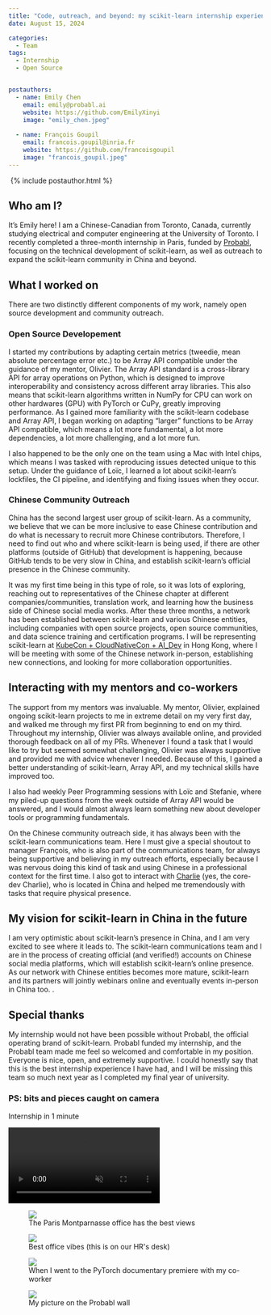 ```yaml
---
title: "Code, outreach, and beyond: my scikit-learn internship experience"
date: August 15, 2024

categories:
  - Team
tags:
  - Internship
  - Open Source


postauthors:
  - name: Emily Chen
    email: emily@probabl.ai
    website: https://github.com/EmilyXinyi 
    image: "emily_chen.jpeg"
    
  - name: François Goupil
    email: francois.goupil@inria.fr
    website: https://github.com/francoisgoupil
    image: "francois_goupil.jpeg"
---
```

<div>
  <img src="/assets/images/posts_images/{{ page.featured-image }}" alt="">
  {% include postauthor.html %}
</div>

## Who am I? 

It’s Emily here! I am a Chinese-Canadian from Toronto, Canada, currently studying electrical and computer engineering at the University of Toronto. I recently completed a three-month internship in Paris, funded by [Probabl](https://probabl.ai/), focusing on the technical development of scikit-learn, as well as outreach to expand the scikit-learn community in China and beyond. 


## What I worked on

There are two distinctly different components of my work, namely open source development and community outreach. 

### Open Source Developement

I started my contributions by adapting certain metrics (tweedie, mean absolute percentage error etc.) to be Array API compatible under the guidance of my mentor, Olivier. The Array API standard is a cross-library API for array operations on Python, which is designed to improve interoperability and consistency across different array libraries. This also means that scikit-learn algorithms written in NumPy for CPU can work on other hardwares (GPU) with PyTorch or CuPy, greatly improving performance. As I gained more familiarity with the scikit-learn codebase and Array API, I began working on adapting “larger” functions to be Array API compatible, which means a lot more fundamental, a lot more dependencies, a lot more challenging, and a lot more fun. 

I also happened to be the only one on the team using a Mac with Intel chips, which means I was tasked with reproducing issues detected unique to this setup. Under the guidance of Loïc, I learned a lot about scikit-learn’s lockfiles, the CI pipeline, and identifying and fixing issues when they occur. 

### Chinese Community Outreach

China has the second largest user group of scikit-learn. As a community, we believe that we can be more inclusive to ease Chinese contribution and do what is necessary to recruit more Chinese contributors. Therefore, I need to find out who and where scikit-learn is being used, if there are other platforms (outside of GitHub) that development is happening, because GitHub tends to be very slow in China, and establish scikit-learn’s official presence in the Chinese community. 

It was my first time being in this type of role, so it was lots of exploring, reaching out to representatives of the Chinese chapter at different companies/communities, translation work, and learning how the business side of Chinese social media works. After these three months, a network has been established between scikit-learn and various Chinese entities, including companies with open source projects, open source communities, and data science training and certification programs. I will be representing scikit-learn at [KubeCon + CloudNativeCon + AI_Dev](https://events.linuxfoundation.org/kubecon-cloudnativecon-open-source-summit-ai-dev-china/) in Hong Kong, where I will be meeting with some of the Chinese network in-person, establishing new connections, and looking for more collaboration opportunities. 


## Interacting with my mentors and co-workers 

The support from my mentors was invaluable. My mentor, Olivier, explained ongoing scikit-learn projects to me in extreme detail on my very first day, and walked me through my first PR from beginning to end on my third. Throughout my internship, Olivier was always available online, and provided thorough feedback on all of my PRs. Whenever I found a task that I would like to try but seemed somewhat challenging, Olivier was always supportive and provided me with advice whenever I needed. Because of this, I gained a better understanding of scikit-learn, Array API, and my technical skills have improved too. 

I also had weekly Peer Programming sessions with Loïc and Stefanie, where my piled-up questions from the week outside of Array API would be answered, and I would almost always learn something new about developer tools or programming fundamentals. 

On the Chinese community outreach side, it has always been with the scikit-learn communications team. Here I must give a special shoutout to manager François, who is also part of the communications team, for always being supportive and believing in my outreach efforts, especially because I was nervous doing this kind of task and using Chinese in a professional context for the first time. I also got to interact with [Charlie](https://charlie-xiao.github.io/) (yes, the core-dev Charlie), who is located in China and helped me tremendously with tasks that require physical presence. 


## My vision for scikit-learn in China in the future

I am very optimistic about scikit-learn’s presence in China, and I am very excited to see where it leads to. The scikit-learn communications team and I are in the process of creating official (and verified!) accounts on Chinese social media platforms, which will establish scikit-learn’s online presence. As our network with Chinese entities becomes more mature, scikit-learn and its partners will jointly webinars online and eventually events in-person in China too. .


## Special thanks 

My internship would not have been possible without Probabl, the official operating brand of scikit-learn. Probabl funded my internship, and the Probabl team made me feel so welcomed and comfortable in my position. Everyone is nice, open, and extremely supportive. I could honestly say that this is the best internship experience I have had, and I will be missing this team so much next year as I completed my final year of university. 

### PS: bits and pieces caught on camera 
Internship in 1 minute 
<div>
  <video preload="auto" autoplay loop muted="muted" volumne="0">
    <source src="/assets/videos/emily_blog_vid.MOV" type="video/mp4">
  </video>
</div>

<figure>
 <img src="/assets/images/posts_images/paris_office_view.JPG" max-width="20%" max-height="20%" />
 <figcaption>
 The Paris Montparnasse office has the best views
 </figcaption>
</figure>

<figure>
 <img src="/assets/images/posts_images/polaroid.png" max-width="20%" max-height="20%" />
 <figcaption>
 Best office vibes (this is on our HR's desk)
 </figcaption>
</figure>

<figure>
 <img src="/assets/images/posts_images/pytorch_premier.png" max-width="20%" max-height="20%" />
 <figcaption>
 When I went to the PyTorch documentary premiere with my co-worker
 </figcaption>
</figure>

<figure>
 <img src="/assets/images/posts_images/pic_on_probabl_wall.png" max-width="20%" max-height="20%" />
 <figcaption>
 My picture on the Probabl wall 
 </figcaption>
</figure>
